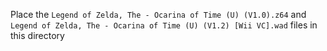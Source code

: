 Place the `Legend of Zelda, The - Ocarina of Time (U) (V1.0).z64` and `Legend of Zelda, The - Ocarina of Time (U) (V1.2) [Wii VC].wad` files in this directory
